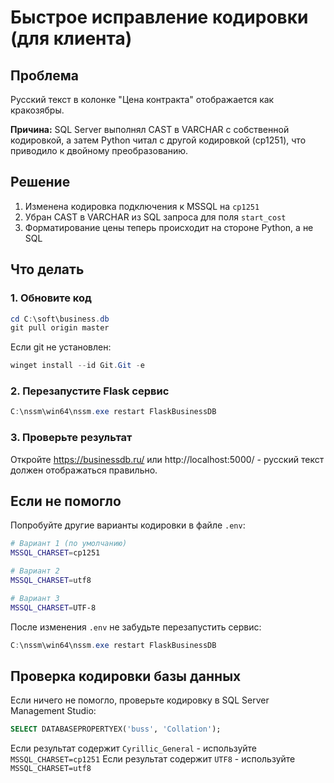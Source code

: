 # Быстрое исправление кодировки (для клиента)

## Проблема
Русский текст в колонке "Цена контракта" отображается как кракозябры.

**Причина:** SQL Server выполнял CAST в VARCHAR с собственной кодировкой, а затем Python читал с другой кодировкой (cp1251), что приводило к двойному преобразованию.

## Решение
1. Изменена кодировка подключения к MSSQL на `cp1251`
2. Убран CAST в VARCHAR из SQL запроса для поля `start_cost`
3. Форматирование цены теперь происходит на стороне Python, а не SQL

## Что делать

### 1. Обновите код

```powershell
cd C:\soft\business.db
git pull origin master
```

Если git не установлен:
```powershell
winget install --id Git.Git -e
```

### 2. Перезапустите Flask сервис

```powershell
C:\nssm\win64\nssm.exe restart FlaskBusinessDB
```

### 3. Проверьте результат

Откройте https://businessdb.ru/ или http://localhost:5000/ - русский текст должен отображаться правильно.

## Если не помогло

Попробуйте другие варианты кодировки в файле `.env`:

```bash
# Вариант 1 (по умолчанию)
MSSQL_CHARSET=cp1251

# Вариант 2
MSSQL_CHARSET=utf8

# Вариант 3
MSSQL_CHARSET=UTF-8
```

После изменения `.env` не забудьте перезапустить сервис:
```powershell
C:\nssm\win64\nssm.exe restart FlaskBusinessDB
```

## Проверка кодировки базы данных

Если ничего не помогло, проверьте кодировку в SQL Server Management Studio:

```sql
SELECT DATABASEPROPERTYEX('buss', 'Collation');
```

Если результат содержит `Cyrillic_General` - используйте `MSSQL_CHARSET=cp1251`
Если результат содержит `UTF8` - используйте `MSSQL_CHARSET=utf8`
